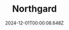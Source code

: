 ---
title: "Northgard"
id: 466560
date: 2024-12-01T00:00:08.648Z
link: games/steam/recent/northgard
image: http://media.steampowered.com/steamcommunity/public/images/apps/466560/f290db6bc98c8b40d01a13b9c99baaf705c6ac17.jpg
playtime_2weeks: 4
playtime_forever: 4
playtime_windows_forever: 0
playtime_mac_forever: 0
playtime_linux_forever: 4
playtime_deck_forever: 4
---